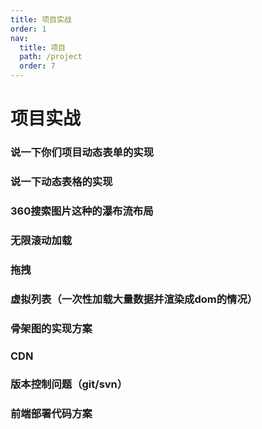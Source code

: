 ```yaml
---
title: 项目实战
order: 1
nav:
  title: 项目
  path: /project
  order: 7
---
```


# 项目实战

### 说一下你们项目动态表单的实现

### 说一下动态表格的实现

### 360搜索图片这种的瀑布流布局

### 无限滚动加载

### 拖拽

### 虚拟列表（一次性加载大量数据并渲染成dom的情况）

### 骨架图的实现方案

### CDN

### 版本控制问题（git/svn）

### 前端部署代码方案




